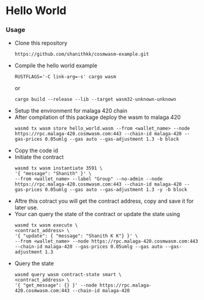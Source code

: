 # Hello World 

### Usage 
- Clone this repository
    ```
    https://github.com/shanithkk/cosmwasm-example.git
- Compile the hello world example
    ```
    RUSTFLAGS='-C link-arg=-s' cargo wasm
    ```
    or
    ```
    cargo build --release --lib --target wasm32-unknown-unknown
    ```
- Setup the environment for malaga 420 chain 
- After compilation of this package deploy the wasm to malaga 420
    ```
    wasmd tx wasm store hello_world.wasm --from <wallet_name> --node https://rpc.malaga-420.cosmwasm.com:443 --chain-id malaga-420 --gas-prices 0.05umlg --gas auto --gas-adjustment 1.3 -b block
    ```
- Copy the code id 
- Initiate the contract 
    ```
    wasmd tx wasm instantiate 3591 \
  '{ "message": "Shanith" }' \
  --from <wallet_name> --label "Group" --no-admin --node https://rpc.malaga-420.cosmwasm.com:443 --chain-id malaga-420 --gas-prices 0.05umlg --gas auto --gas-adjustment 1.3 -y -b block
  ```
- Aftre this cotract you will get the contract address, copy and save it for later use.
- Your can query the state of the contract or update the state using 
    ```
    wasmd tx wasm execute \
  <contract_address> \
  '{ "update": { "message": "Shanith K K"} }' \
  --from <wallet_name> --node https://rpc.malaga-420.cosmwasm.com:443 --chain-id malaga-420 --gas-prices 0.05umlg --gas auto --gas-adjustment 1.3
  ```
- Query the state
    ```
    wasmd query wasm contract-state smart \
  <contract_address> \
  '{ "get_message": {} }' --node https://rpc.malaga-420.cosmwasm.com:443 --chain-id malaga-420